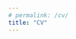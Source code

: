 ```yaml
---
# permalink: /cv/
title: "CV"
---
```


<!-- ## Publications

[The Essence of Program Semantics Visualizers: A Three-Axis
Model](../assets/pdfs/essence-of-program-semantics-visualizers_PLATEAU-2020.pdf)  
**PLATEAU '20**: *Josh Pollock*, Grace Oh, Eunice Jun, Philip J. Guo, Zachary Tatlock

[Theia: Automatically Generating Correct Program State Visualizations](../assets/pdfs/2019-splashe-theia-psv-viz.pdf)  
**SPLASH-E '19**: *Josh Pollock*, Jared Roesch, Doug Woos, Zachary Tatlock

[Relay: A High-Level Compiler for Deep Learning](https://arxiv.org/abs/1904.08368)  
**arXiv '19** Jared Roesch, Steven Lyubomirsky, Marisa Kirisame, Logan Weber, *Josh Pollock*, Luis Vega, Ziheng
Jiang, Tianqi Chen, Thierry Moreau, Zachary Tatlock

[Relay: A New IR for Machine Learning Frameworks](https://arxiv.org/abs/1810.00952)  
**MAPL '18** Jared Roesch, Steven Lyubomirsky, Logan Weber, *Josh Pollock*, Marisa Kirisame, Tianqi Chen, Zachary
Tatlock

## Talks

todo

## Internships

todo

## Education

MIT, PhD Computer Science - 2020-present

University of Washington, BS Computer Science with College Honors - 2016-2020 -->